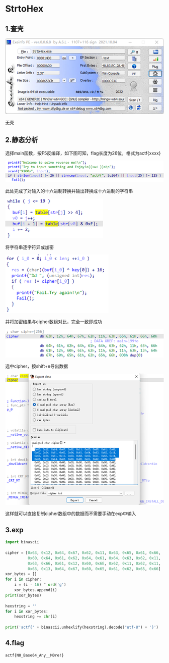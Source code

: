 # StrtoHex

## 1.查壳

![image-20220120234926851](StrtoHex.assets/image-20220120234926851.png)

无壳

## 2.静态分析

选择main函数，按F5反编译，如下图可知，flag长度为26位，格式为actf{xxxx}

![image-20220120235035914](StrtoHex.assets/image-20220120235035914.png)

此处完成了对输入的十六进制转换并输出转换成十六进制的字符串

![image-20220120235108902](StrtoHex.assets/image-20220120235108902.png)

将字符串逐字符异或加密

![image-20220120235132126](StrtoHex.assets/image-20220120235132126.png)

并将加密结果与cipher数组对比，完全一致即成功

![image-20220120235533803](StrtoHex.assets/image-20220120235533803.png)

选中cipher，按shift+e导出数据

![image-20220120235647972](StrtoHex.assets/image-20220120235647972.png)

这样就可以直接复制cipher数组中的数据而不需要手动在exp中输入

## 3.exp

```python
import binascii

cipher = [0x63, 0x12, 0x64, 0x67, 0x62, 0x11, 0x63, 0x65, 0x61, 0x66,
          0x60, 0x64, 0x61, 0x62, 0x64, 0x61, 0x64, 0x63, 0x62, 0x11,
          0x63, 0x66, 0x61, 0x12, 0x60, 0x6E, 0x62, 0x11, 0x62, 0x11,
          0x63, 0x13, 0x64, 0x67, 0x60, 0x65, 0x61, 0x62, 0x65, 0x66]
xor_bytes = []
for i in cipher:
    i = (i - 16) ^ ord('g')
    xor_bytes.append(i)
print(xor_bytes)

hexstring = ''
for i in xor_bytes:
    hexstring += chr(i)

print('actf{' + binascii.unhexlify(hexstring).decode("utf-8") + '}')
```

## 4.flag

```
actf{N0_Base64_Any__M0re!}
```
